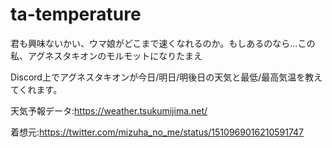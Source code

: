 # ta-temperature
君も興味ないかい、ウマ娘がどこまで速くなれるのか。もしあるのなら...この私、アグネスタキオンのモルモットになりたまえ

Discord上でアグネスタキオンが今日/明日/明後日の天気と最低/最高気温を教えてくれます。

天気予報データ:https://weather.tsukumijima.net/

着想元:https://twitter.com/mizuha_no_me/status/1510969016210591747
